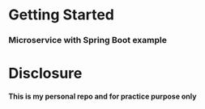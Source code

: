 # Getting Started

### Microservice with Spring Boot example

# Disclosure
#### This is my personal repo and for practice purpose only

